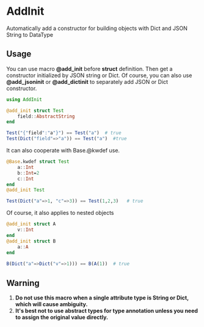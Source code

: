 # AddInit

Automatically add a constructor for building objects with Dict and JSON String to DataType

## Usage

You can use macro **@add_init** before **struct** definition. Then get a constructor initialized by JSON string or Dict. Of course, you can also use **@add_jsoninit** or **@add_dictinit** to separately add JSON or Dict constructor.

```julia
using AddInit

@add_init struct Test
    field::AbstractString
end

Test("{"field":"a"}") == Test("a")  # true
Test(Dict("field"=>"a")) == Test("a")  #true
```

It can also cooperate with Base.@kwdef use.

```julia
@Base.kwdef struct Test
    a::Int
    b::Int=2
    c::Int
end
@add_init Test

Test(Dict("a"=>1, "c"=>3)) == Test(1,2,3)   # true
```

Of course, it also applies to nested objects

```julia
@add_init struct A
    v::Int
end 
@add_init struct B
    a::A
end
 
B(Dict("a"=>Dict("v"=>1))) == B(A(1))  # true
```

## Warning

1. **Do not use this macro when a single attribute type is String or Dict, which will cause ambiguity.**
2. **It's best not to use abstract types for type annotation unless you need to assign the original value directly.**

